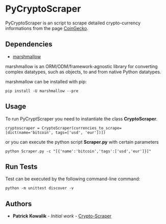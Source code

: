 # PyCryptoScraper

PyCryptoScraper is an script to scrape detailed crypto-currency informations 
from the page [CoinGecko](https://www.coingecko.com).

## Dependencies

* [marshmallow](https://marshmallow.readthedocs.io/en/latest/)

marshmallow is an ORM/ODM/framework-agnostic library for converting complex datatypes, such as objects, to and from native Python datatypes.

marshmallow can be installed with pip:

    pip install -U marshmallow --pre
    
## Usage

To run PyCryptScraper you need to instantiate the class **CryptoScraper**.

    cryptoscraper = CryptoScraper(currencies_to_scrape=[dict(name='bitcoin', tags=['usd', 'eur'])])
    
or you can execute the python script **Scraper.py** with certain parameters

    python Scraper.py -c "[{'name':'bitcoin','tags':['usd','eur']}]"

## Run Tests

Test can be executed by the following command-line command:
    
    python -m unittest discover -v


## Authors

* **Patrick Kowalik** - *Initial work* - [Crypto-Scraper](https://github.com/patrick0585/PyCryptoScraper)




